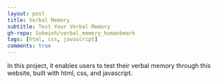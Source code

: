 ```yaml
---
layout: post
title: Verbal Memory
subtitle: Test Your Verbal Memory
gh-repo: Sukminh/verbal_memory_humanbmark
tags: [html, css, javascript]
comments: true
---
```


In this project, it enables users to test their verbal memory through this website, built with html, css, and javascript.
